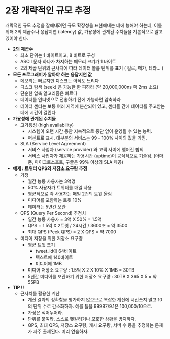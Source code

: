 # 2장 개략적인 규모 추정

개략적인 규모 추정을 잘해내려면 규모 확장성을 표현해내는 데에 능해야 하는데, 이를 위해 2의 제곱수나 응답지연 (latency) 값, 가용성에 관계된 수치들을 기본적으로 알고 있어야 한다.

- **2의 제곱수**
    - 최소 단위는 1 바이트이고, 8 비트로 구성
    - ASCII 문자 하나가 차지하는 메모리 크기가 1 바이트
    - 2의 제곱 단위의 근사치에 따라 데이터 볼륨 단위를 표기 ( 킬로, 메가, 테라… )
- **모든 프로그래머가 알아야 하는** **응답지연 값**
    - 메모리는 빠르지만 디스크는 아직도 느리다
    - 디스크 탐색 (seek) 은 가능한 한 피하라 (약 20,000,000ns 즉 2ms 소요)
    - 단순한 압축 알고리즘은 빠르다
    - 데이터를 인터넷으로 전송하기 전에 가능하면 압축하라
    - 데이터 센터는 보통 여러 지역에 분산되어 있고, 센터들 간에 데이터를 주고받는 데에 시간이 걸린다
- **가용성에 관계된 수치들**
    - 고가용성 (high availability)
        - 시스템이 오랜 시간 동안 지속적으로 중단 없이 운영될 수 있는 능력.
        - 퍼센트로 표시. 대부분의 서비스는 99 - 100% 사이의 값을 가짐.
    - SLA (Service Level Agreement)
        - 서비스 사업자 (service provider) 와 고객 사이에 맺어진 합의
        - 서비스 사업자가 제공하는 가용시간 (uptime)이 공식적으로 기술됨. (아마존, 마이크로소프트, 구글은 99% 이상의 SLA 제공)
- **예제 : 트위터 QPS와 저장소 요구량 추정**
    - 가정
        - 월간 능동 사용자는 3억명
        - 50% 사용자가 트위터를 매일 사용
        - 평균적으로 각 사용자는 매일 2건의 트윗 올림
        - 미디어를 포함하는 트윗 10%
        - 데이터는 5년간 보관
    - QPS (Query Per Second) 추정치
        - 일간 능동 사용자 = 3억 X 50% = 1.5억
        - QPS = 1.5억 X 2트윗 / 24시간 / 3600초 = 약 3500
        - 최대 QPS (Peek QPS) = 2 X QPS = 약 7000
    - 미디어 저장을 위한 저장소 요구량
        - 평균 트윗 크기
            - tweet_id에 64바이트
            - 텍스트에 140바이트
            - 미디어에 1MB
        - 미디어 저장소 요구량 : 1.5억 X 2 X 10% X 1MB = 30TB
        - 5년간 미디어를 보관하기 위한 저장소 요구량 : 30TB X 365 X 5 = 약 55PB
- **TIP !!**
    - 근사치를 활용한 계산
        - 계산 결과의 정확함을 평가하지 않으므로 복잡한 계산에 시간쓰지 말고 10의 단위 수로 간소화하자. 예를 들을 99987/9.1은 100,000/10으로.
        - 가정은 적어두어라.
        - 단위를 붙여라. 스스로 헷갈리거나 모호한 상황을 방지하자.
        - QPS, 최대 QPS, 저장소 요구량, 캐시 요구량, 서버 수 등을 추정하는 문제가 자주 출제된다. 미리 연습하자.